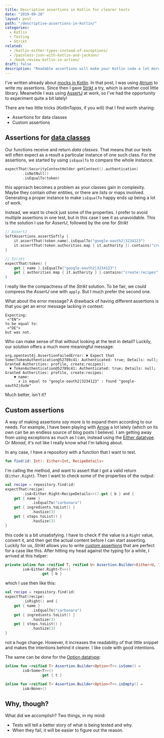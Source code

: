 ```yaml
---
title: Descriptive assertions in Kotlin for clearer tests
date: "2019-09-28"
layout: post
path: "/descriptive-assertions-in-kotlin/"
categories:
  - Kotlin
  - Testing
  - Strikt
related:
  - /kotlin-either-types-instead-of-exceptions/
  - /painless-json-with-kotlin-and-jackson/
  - /book-review-kotlin-in-action/
draft: false
description: "Readable assertions will make your Kotlin code a lot more self describing and your tests more maintainable"
---
```


I've written already about [mocks in Kotlin](../mock-verification-in-kotlin/). In that post, I was using [Atrium](https://github.com/robstoll/atrium) to write my assertions. Since then I gave [Strikt](https://github.com/robfletcher/strikt) a try, which is another cool little library. Meanwhile I was using [AssertJ](https://joel-costigliola.github.io/assertj/) at work, so I've had the opportunity to experiment quite a bit lately!

There are two little tricks (*KotlinTapas*, if you will) that I find worth sharing:

- Assertions for data classes
- Custom assertions

<!--more-->

## Assertions for [data classes](https://kotlinlang.org/docs/reference/data-classes.html)

Our functions receive and return _data classes_. That means that our tests will often expect as a result a particular instance of one such class. For the assertions, we started by using `isEqualTo` to compare the whole instance.

```kotlin
expectThat(SecurityContextHolder.getContext().authentication)
        .isNotNull()
        .isEqualTo(token)
```

this approach becomes a problem as your classes gain in complexity. Maybe they contain other entities, or there are lists or maps involved. Generating a proper instance to make `isEqualTo` happy ends up being a lot of work. 

Instead, we want to check just some of the properties. I prefer to avoid multiple assertions in one test, but in this case I see it as unavoidable. This is the solution I use for _AssertJ_, followed by the one for _Strikt_

```kotlin
// AssertJ
SoftAssertions.assertSoftly {
    it.assertThat(token.name).isEqualTo("google-oauth2|3234123")
    it.assertThat(token.authorities.map { it.authority }).contains("create:recipes")
}

// Strikt
expectThat(token) {
    get { name }.isEqualTo("google-oauth2|3234123")
    get { authorities.map { it.authority } }.contains("create:recipes")
}
```

I really like the compactness of the _Strikt_ solution. To be fair, we could compress the _AssertJ_ one with `apply`. But I much prefer the second one.

What about the error message? A drawback of having different assertions is that you get an error message lacking in context:

```shell
Expecting:
 <"EN">
to be equal to:
 <"DE">
but was not.
```

Who can make sense of that without looking at the test in detail? Luckily, our solution offers a much more meaningful message:

```shell
org.opentest4j.AssertionFailedError: ▼ Expect that Some(TokenAuthentication@52789c41: Authenticated: true; Details: null; Granted Authorities: profile, create:recipes):
  ▼ TokenAuthentication@52789c41: Authenticated: true; Details: null; Granted Authorities: profile, create:recipes:
    ▼ name:
      ✗ is equal to "google-oauth2|3234123" : found "google-oauth2|dude"
```

Much better, isn't it?

## Custom assertions

A way of making assertions *say* more is to expand them according to our needs. For example, I have been playing with [Arrow](https://arrow-kt.io/) a lot lately (which on its own can be an endless source of blog posts I believe). I am getting away from using exceptions as much as I can, instead using the [Either datatype](https://arrow-kt.io/docs/arrow/core/either/). Or *Monad*, it's not like I really know what I'm talking about.

In any case, I have a repository with a function that I want to test.

```kotlin
fun find(id: Int): Either<Int, RecipeDetails>
```

I'm calling the method, and want to assert that I got a valid return (`Either.Right`). Then I want to check some of the properties of the output:


```kotlin
val recipe = repository.find(id)
expectThat(recipe)
        .isA<Either.Right<RecipeDetails>>().get { b } and {
    get { name }
            .isEqualTo("carbonara")
    get { ingredients.toList() }
            .hasSize(3)
    get { steps.toList() }
            .hasSize(3)
}
```

this code is a bit unsatisfying. I have to check if the value is a `Right` value, convert it, and then get the actual content before I can start asserting. Luckily for us, _Strikt_ allows you to write [custom assertions](https://strikt.io/wiki/custom-assertions/) that are perfect for a case like this. After hitting my head against the typing for a while, I arrived at this helper:

```kotlin
private inline fun <reified T, reified U> Assertion.Builder<Either<U, T>>.isRight() =
        isA<Either.Right<T>>()
                .get { b }
```

which I use then like this:

```kotlin
val recipe = repository.find(id)
expectThat(recipe)
        .isRight() and {
    get { name }
            .isEqualTo("carbonara")
    get { ingredients.toList() }
            .hasSize(3)
    get { steps.toList() }
            .hasSize(3)
}
```

not a huge change. However, it increases the readability of that little snippet and makes the intentions behind it clearer. I like code with good intentions.

The same can be done for the [Option datatype](https://arrow-kt.io/docs/arrow/core/option/):

```kotlin
inline fun <reified T> Assertion.Builder<Option<T>>.isSome() =
        isA<Some<T>>()
                .get { t }

inline fun <reified T> Assertion.Builder<Option<T>>.isEmpty() =
        isA<None>()
```

## Why, though?

What did we accomplish? Two things, in my mind:

- Tests will tell a better story of what is being tested and why.
- When they fail, it will be easier to figure out the reason.
